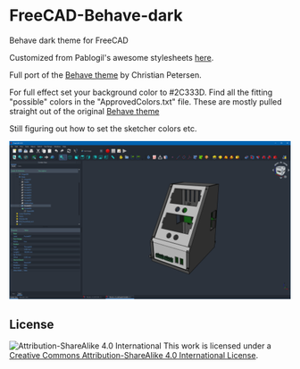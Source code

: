 # FreeCAD-Behave-dark
Behave dark theme for FreeCAD

Customized from Pablogil's awesome stylesheets [here](https://github.com/pgilfernandez/FreeCAD_stylesheets).

Full port of the [Behave theme](https://github.com/fnky/behave-theme) by Christian Petersen. 

For full effect set your background color to #2C333D. Find all the fitting "possible" colors in the "ApprovedColors.txt" file. These are mostly pulled straight out of the original [Behave theme](https://github.com/fnky/behave-theme)

Still figuring out how to set the sketcher colors etc. 

![Screenshot](https://raw.githubusercontent.com/Chrismettal/FreeCAD-Behave-dark/master/Screenshot.png)

License
------

![Attribution-ShareAlike 4.0 International](http://i.creativecommons.org/l/by-sa/3.0/88x31.png)
This work is licensed under a [Creative Commons Attribution-ShareAlike 4.0 International License](http://creativecommons.org/licenses/by-sa/4.0/).